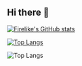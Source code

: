## Hi there 👋

[![Firelike's GitHub stats](https://github-readme-stats.vercel.app/api?username=firelike&show_icons=true)](https://github.com/firelike)

[![Top Langs](https://github-readme-stats.vercel.app/api/top-langs/?username=firlike)](https://github.com/firelike)

![Top Langs](https://github-readme-streak-stats.herokuapp.com/?user=firelike&)

<!--
**firelike/firelike** is a ✨ _special_ ✨ repository because its `README.md` (this file) appears on your GitHub profile.

Here are some ideas to get you started:

- 🔭 I’m currently working on ...
- 🌱 I’m currently learning ...
- 👯 I’m looking to collaborate on ...
- 🤔 I’m looking for help with ...
- 💬 Ask me about ...
- 📫 How to reach me: ...
- 😄 Pronouns: ...
- ⚡ Fun fact: ...
-->
